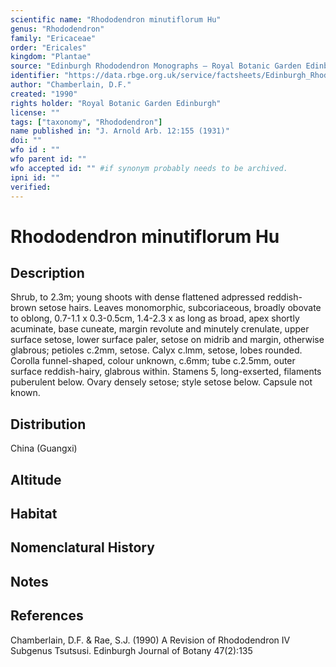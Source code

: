 ```yaml
---
scientific name: "Rhododendron minutiflorum Hu"
genus: "Rhododendron"
family: "Ericaceae"
order: "Ericales"
kingdom: "Plantae"
source: "Edinburgh Rhododendron Monographs – Royal Botanic Garden Edinburgh"
identifier: "https://data.rbge.org.uk/service/factsheets/Edinburgh_Rhododendron_Monographs.xhtml"
author: "Chamberlain, D.F."
created: "1990"
rights holder: "Royal Botanic Garden Edinburgh"
license: ""
tags: ["taxonomy", "Rhododendron"]
name published in: "J. Arnold Arb. 12:155 (1931)"
doi: ""
wfo id : ""
wfo parent id: ""
wfo accepted id: "" #if synonym probably needs to be archived.                      
ipni id: ""
verified:
---
```


                       

# Rhododendron minutiflorum Hu

## Description
Shrub, to 2.3m; young shoots with dense flattened adpressed reddish-brown setose hairs. Leaves monomorphic, subcoriaceous, broadly obovate to oblong, 0.7-1.1 x 0.3-0.5cm, 1.4-2.3 x as long as broad, apex shortly acuminate, base cuneate, margin revolute and minutely crenulate, upper surface setose, lower surface paler, setose on midrib and margin, otherwise glabrous; petioles c.2mm, setose. Calyx c.lmm, setose, lobes rounded. Corolla funnel-shaped, colour unknown, c.6mm; tube c.2.5mm, outer surface reddish-hairy, glabrous within. Stamens 5, long-exserted, filaments puberulent below. Ovary densely setose; style setose below. Capsule not known.

## Distribution
China (Guangxi)

## Altitude


## Habitat


## Nomenclatural History

                       
## Notes


## References

Chamberlain, D.F. & Rae, S.J. (1990) A Revision of Rhododendron IV Subgenus Tsutsusi. Edinburgh Journal of Botany 47(2):135
